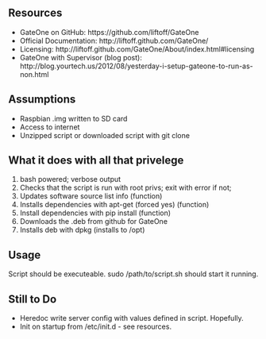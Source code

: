 <html>
<head>
</head>
<body>
<h2>Resources</h2>
<ul>
<li>GateOne on GitHub: https://github.com/liftoff/GateOne</li>
<li>Official Documentation: http://liftoff.github.com/GateOne/</li>
<li>Licensing: http://liftoff.github.com/GateOne/About/index.html#licensing</li>
<li>GateOne with Supervisor (blog post): http://blog.yourtech.us/2012/08/yesterday-i-setup-gateone-to-run-as-non.html</li>
</ul>
<h2>Assumptions</h2>
<ul>
<li>Raspbian .img written to SD card</li>
<li>Access to internet</li>
<li>Unzipped script or downloaded script with git clone
</ul>
<h2>What it does with all that privelege</h2>
<ol>
<li>bash powered; verbose output
<li>Checks that the script is run with root privs; exit with error if not;
<li>Updates software source list info (function)
<li>Installs dependencies with apt-get (forced yes) (function)
<li>Install dependencies with pip install (function)
<li>Downloads the .deb from github for GateOne
<li>Installs deb with dpkg (installs to /opt)
</ol>
<h2>Usage</h2>
Script should be executeable. sudo /path/to/script.sh should start it running.
<h2>Still to Do</h2>
<ul><li>Heredoc write server config with values defined in script. Hopefully.
<li>Init on startup from /etc/init.d - see resources.
</ul>
</body>
</html>
